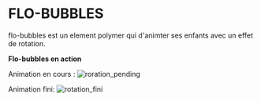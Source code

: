 FLO-BUBBLES
===========

flo-bubbles est un element polymer qui d'animter ses enfants avec un effet de rotation.

**Flo-bubbles en action**

Animation en cours :
![roration_pending](/uploads/3b638672bd23e37a96426e644a69f717/roration_pending.png)

Animation fini:
![rotation_fini](/uploads/d2c144d978b0256a31c8cab5f705500f/rotation_fini.png)